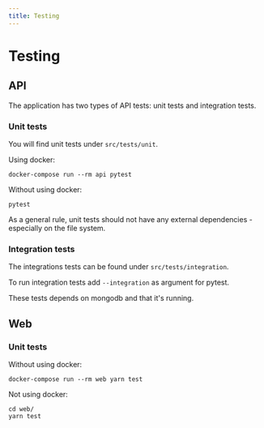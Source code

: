 ```yaml
---
title: Testing
---
```


Testing
=============


## API

The application has two types of API tests: unit tests and integration tests.

### Unit tests

You will find unit tests under `src/tests/unit`.

Using docker:

```shell
docker-compose run --rm api pytest
```

Without using docker:

```shell
pytest
```

As a general rule, unit tests should not have any external dependencies - especially on the file system.

### Integration tests

The integrations tests can be found under `src/tests/integration`.

To run integration tests add `--integration` as argument for pytest.

These tests depends on mongodb and that it's running.

## Web

### Unit tests

Without using docker:

```shell
docker-compose run --rm web yarn test
```

Not using docker:

```shell
cd web/
yarn test
```
